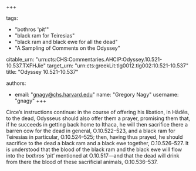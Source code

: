 +++

tags:
- "bothros &#39;pit&#39;"
- "black ram for Teiresias"
- "black ram and black ewe for all the dead"
- "A Sampling of Comments on the Odyssey"

citable_urn: "urn:cts:CHS:Commentaries.AHCIP:Odyssey.10.521-10.537.TXFHJie"
target_urn: "urn:cts:greekLit:tlg0012.tlg002:10.521-10.537"
title: "Odyssey 10.521-10.537"

authors:
- email: "gnagy@chs.harvard.edu"
  name: "Gregory Nagy"
  username: "gnagy"
+++

<p>Circe’s instructions continue: in the course of offering his libation, in Hādēs, to the dead, Odysseus should also offer them a prayer, promising them that, if he succeeds in getting back home to Ithaca, he will then sacrifice there a barren cow for the dead in general, O.10.522–523, and a black ram for Teiresias in particular, O.10.524–525; then, having thus prayed, he should sacrifice to the dead a black ram and a black ewe together, O.10.526–527. It is understood that the blood of the black ram and the black ewe will flow into the <em>bothros</em> ‘pit’ mentioned at O.10.517—and that the dead will drink from there the blood of these sacrificial animals, O.10.536–537.</p>